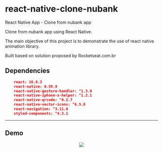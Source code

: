 # react-native-clone-nubank

React Native App - Clone from nubank app

Clone from nubank app using React Native.

The main objective of this project is to demonstrate the use of react native animation library.

Built based on solution proposed by Rocketseat.com.br

## Dependencies

```json
    react: 16.8.3
    react-native: 0.59.9
    react-native-gesture-handler: ^1.3.0
    react-native-iphone-x-helper: ^1.2.1
    react-native-qrcode: ^0.2.7
    react-native-vector-icons: ^6.5.0
    react-navigation: ^3.11.0
    styled-components: ^4.3.1
```

<hr>

## Demo

<p align="center">
<img src="https://github.com/devrdias/react-native-clone-nubank/blob/master/src/demo/nubank.gif">
</p>
